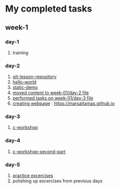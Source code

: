 # My completed tasks

## week-1

### day-1

1. training
### day-2

1. [git-lesson-repository](https://github.com/marsaltamas/git-lesson-repository)
2. [hello-world](https://github.com/marsaltamas/hello-world)
3. [static-demo](https://github.com/marsaltamas/static-demo)
4. [moved content to week-01/day-2 file](https://github.com/greenfox-academy/marsaltamas/tree/master/week-01/day-2)
5. [performed tasks on week-01/day-3 file](https://github.com/greenfox-academy/marsaltamas/tree/master/week-01/day-3)
6. [creating webpage](https://github.com/marsaltamas/marsaltamas.github.io) : https://marsaltamas.github.io

### day-3

1. [c-workshop](https://github.com/greenfox-academy/marsaltamas/tree/master/week-01/day-3/c-workshop)

### day-4

1. [c-workshop-second-part](https://github.com/greenfox-academy/marsaltamas/tree/master/week-01/day-4/c-workshop-2)

### day-5

1. [practice excercises](https://github.com/greenfox-academy/marsaltamas/tree/master/week-01/day-5)
2. polishing up excercises from previous days

